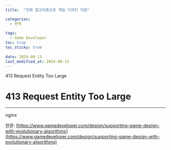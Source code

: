 ```yaml
---
title:  "진화 알고리즘으로 게임 디자인 지원"

categories:
  - 번역
  
tags:
  - Game Developer
toc: true
toc_sticky: true
 
date: 2024-08-13
last_modified_at: 2024-08-13
---
```

413 Request Entity Too Large

# 413 Request Entity Too Large

* * *

nginx

원문: [https://www.gamedeveloper.com/design/supporting-game-design-with-evolutionary-algorithms](https://www.gamedeveloper.com/design/supporting-game-design-with-evolutionary-algorithms)
